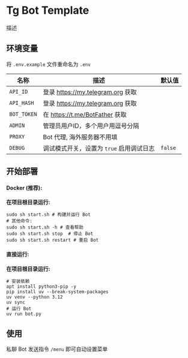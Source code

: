 # Tg Bot Template

描述

## 环境变量

将 `.env.example` 文件重命名为 `.env`

| 名称          | 描述                            | 默认值     |
|-------------|-------------------------------|---------|
| `API_ID`    | 登录 https://my.telegram.org 获取 |         |
| `API_HASH`  | 登录 https://my.telegram.org 获取 |         |
| `BOT_TOKEN` | 在 https://t.me/BotFather 获取   |         |
| `ADMIN`     | 管理员用户ID，多个用户用逗号分隔             |         |
| `PROXY`     | Bot 代理, 海外服务器不用填              |         |
| `DEBUG`     | 调试模式开关，设置为 `true` 启用调试日志      | `false` |

## 开始部署

#### Docker (推荐):

**在项目根目录运行:**

```shell
sudo sh start.sh # 构建并运行 Bot
# 其他命令:
sudo sh start.sh -h # 查看帮助
sudo sh start.sh stop  # 停止 Bot
sudo sh start.sh restart # 重启 Bot
```

#### 直接运行:

**在项目根目录运行:**

```shell
# 安装依赖
apt install python3-pip -y
pip install uv --break-system-packages
uv venv --python 3.12
uv sync
# 运行 Bot
uv run bot.py 
```

## 使用

私聊 Bot 发送指令 `/menu` 即可自动设置菜单
